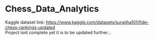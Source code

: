 # Chess_Data_Analytics
Kaggle dataset link: https://www.kaggle.com/datasets/surajjha101/fide-chess-rankings-updated <br>
Project isnt complete yet it is to be updated further...
